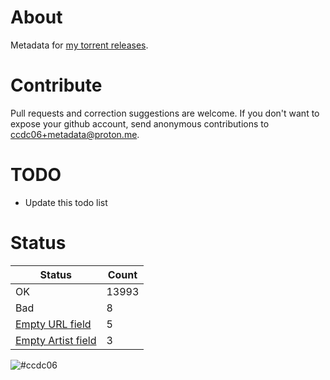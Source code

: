 # About
Metadata for [my torrent releases](https://sukebei.nyaa.si/?q=CCDC06).

# Contribute
Pull requests and correction suggestions are welcome. If you don't want to expose your github account, send anonymous contributions to [ccdc06+metadata@proton.me](mailto:ccdc06+metadata@proton.me).

# TODO
- Update this todo list

<!-- [Status] -->
# Status
|Status|Count|
|-|-|
|OK|13993|
|Bad|8|
|[Empty URL field](STATUS.md#empty-url-field)|5|
|[Empty Artist field](STATUS.md#empty-artist-field)|3|
<!-- [/Status] -->

![#ccdc06](https://placehold.co/15x15/ccdc06/ccdc06.png)
